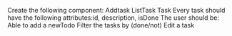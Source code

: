 Create  the following component:
Addtask
ListTask
Task
Every task should have the following attributes:id, description, isDone
The user should be:
Able to add a newTodo
Filter the tasks by (done/not)
Edit a task